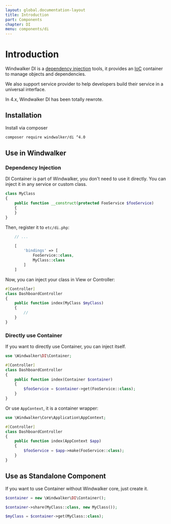 ```yaml
---
layout: global.documentation-layout
title: Introduction
part: Components
chapter: DI
menu: components/di
---
```


# Introduction

Windwalker DI is a [dependency injection](http://en.wikipedia.org/wiki/Dependency_injection) tools,
it provides an [IoC](http://en.wikipedia.org/wiki/Inversion_of_control) container to manage objects and dependencies.

We also support service provider to help developers build their service in a universal interface.

In 4.x, Windwalker DI has been totally rewrote.

## Installation

Install via composer

```bash
composer require windwalker/di ^4.0
```

## Use in Windwalker

### Dependency Injection

DI Container is part of Windwalker, you don't need to use it directly. You can inject it in any service or custom class.

```php
class MyClass 
{
    public function __construct(protected FooService $fooService) 
    {
    }
}
```

Then, register it to `etc/di.php`:

```php
    // ...

    [
        'bindings' => [
            FooService::class,
            MyClass::class
        ]   
    ]
```

Now, you can inject your class in View or Controller:

```php
#[Controller]
class DashboardController
{
    public function index(MyClass $myClass)
    {
        //
    }
}
```

### Directly use Container

If you want to directly use Container, you can inject itself.

```php
use \Windwalker\DI\Container;

#[Controller]
class DashboardController
{
    public function index(Container $container)
    {
        $fooService = $container->get(FooService::class);
    }
}
```

Or use `AppContext`, it is a container wrapper:

```php
use \Windwalker\Core\Application\AppContext;

#[Controller]
class DashboardController
{
    public function index(AppContext $app)
    {
        $fooService = $app->make(FooService::class);
    }
}
```

## Use as Standalone Component

If you want to use Container without Windwalker core, just create it.

```php
$container = new \Windwalker\DI\Container();

$container->share(MyClass::class, new MyClass());

$myClass = $container->get(MyClass::class);
```
